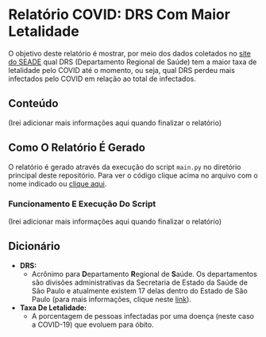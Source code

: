 # Relatório COVID: DRS Com Maior Letalidade

O objetivo deste relatório é mostrar, por meio dos dados coletados no [site do SEADE](https://www.seade.gov.br/coronavirus/) qual DRS (Departamento Regional de Saúde) tem a maior taxa de letalidade pelo COVID até o momento, ou seja, qual DRS perdeu mais infectados pelo COVID em relação ao total de infectados.

## Conteúdo

(Irei adicionar mais informações aqui quando finalizar o relatório)

## Como O Relatório É Gerado

O relatório é gerado através da execução do script ```main.py``` no diretório principal deste repositório. Para ver o código clique acima no arquivo com o nome indicado ou [clique aqui](https://github.com/Uns0g/relatorio-covid_python/blob/root/main.py). 

### Funcionamento E Execução Do Script

(Irei adicionar mais informações aqui quando finalizar o relatório)

## Dicionário

- **DRS:**
    - Acrônimo para **D**epartamento **R**egional de **S**aúde. Os departamentos são divisões administrativas da Secretaria de Estado da Saúde de São Paulo e atualmente existem 17 delas dentro do Estado de São Paulo (para mais informações, clique neste [link](http://www.saude.sp.gov.br/ses/institucional/departamentos-regionais-de-saude/regionais-de-saude)).
- **Taxa De Letalidade:**
    - A porcentagem de pessoas infectadas por uma doença (neste caso a COVID-19) que evoluem para óbito.
